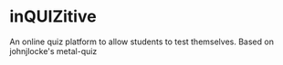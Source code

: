 # inQUIZitive
An online quiz platform to allow students to test themselves. Based on johnjlocke's metal-quiz
